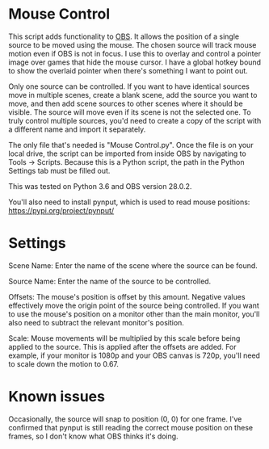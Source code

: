 # Mouse Control

This script adds functionality to [OBS](https://obsproject.com/). It allows the position of a single source to be moved using the mouse. The chosen source will track mouse motion even if OBS is not in focus. I use this to overlay and control a pointer image over games that hide the mouse cursor. I have a global hotkey bound to show the overlaid pointer when there's something I want to point out.

Only one source can be controlled. If you want to have identical sources move in multiple scenes, create a blank scene, add the source you want to move, and then add scene sources to other scenes where it should be visible. The source will move even if its scene is not the selected one. To truly control multiple sources, you'd need to create a copy of the script with a different name and import it separately.

The only file that's needed is "Mouse Control.py". Once the file is on your local drive, the script can be imported from inside OBS by navigating to Tools -> Scripts. Because this is a Python script, the path in the Python Settings tab must be filled out.

This was tested on Python 3.6 and OBS version 28.0.2.

You'll also need to install pynput, which is used to read mouse positions: https://pypi.org/project/pynput/

# Settings

Scene Name: Enter the name of the scene where the source can be found.

Source Name: Enter the name of the source to be controlled.

Offsets: The mouse's position is offset by this amount. Negative values effectively move the origin point of the source being controlled. If you want to use the mouse's position on a monitor other than the main monitor, you'll also need to subtract the relevant monitor's position.

Scale: Mouse movements will be multiplied by this scale before being applied to the source. This is applied after the offsets are added. For example, if your monitor is 1080p and your OBS canvas is 720p, you'll need to scale down the motion to 0.67.

# Known issues

Occasionally, the source will snap to position (0, 0) for one frame. I've confirmed that pynput is still reading the correct mouse position on these frames, so I don't know what OBS thinks it's doing.